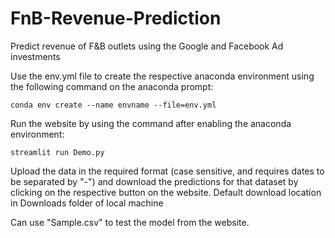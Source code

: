 # FnB-Revenue-Prediction
Predict revenue of F&B outlets using the Google and Facebook Ad investments

Use the env.yml file to create the respective anaconda environment using the following command on the anaconda prompt:
```
conda env create --name envname --file=env.yml
```

Run the website by using the command after enabling the anaconda environment:
```
streamlit run Demo.py
```

Upload the data in the required format (case sensitive, and requires dates to be separated by "-") and download the predictions for that dataset by clicking on the respective button on the website.
Default download location in Downloads folder of local machine

Can use "Sample.csv" to test the model from the website.
